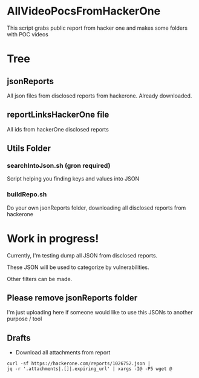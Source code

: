 # AllVideoPocsFromHackerOne

This script grabs public report from hacker one and makes some folders with POC videos 

# Tree
## jsonReports
All json files from disclosed reports from hackerone. Already downloaded.
## reportLinksHackerOne file  
All ids from hackerOne disclosed reports
## Utils Folder
### searchIntoJson.sh (gron required)
Script helping you finding keys and values into JSON
### buildRepo.sh
Do your own jsonReports folder, downloading all disclosed reports from hackerone 

# Work in progress!

Currently, I'm testing dump all JSON from disclosed reports.

These JSON will be used to categorize by vulnerabilities.

Other filters can be made.

## Please remove jsonReports folder

I'm just uploading here if someone would like to use this JSONs to another purpose / tool

## Drafts

- Download all attachments from report

```
curl -sf https://hackerone.com/reports/1026752.json | 
jq -r '.attachments|.[]|.expiring_url' | xargs -I@ -P5 wget @
```
